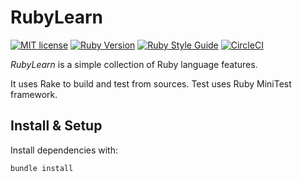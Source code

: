 # RubyLearn

[![MIT license](http://img.shields.io/badge/license-MIT-brightgreen.svg)](http://opensource.org/licenses/MIT)
[![Ruby Version](https://img.shields.io/badge/Ruby_Version-3.0.1-red)](https://www.ruby-lang.org/en/downloads/releases/)
[![Ruby Style Guide](https://img.shields.io/badge/code_style-rubocop-brightgreen.svg)](https://github.com/rubocop-hq/rubocop)
[![CircleCI](https://circleci.com/gh/guildenstern70/RubyLearn/tree/master.svg?style=svg)](https://circleci.com/gh/guildenstern70/RubyLearn/tree/master)

*RubyLearn* is a simple collection of Ruby language features.

It uses Rake to build and test from sources. Test uses Ruby MiniTest framework.

## Install & Setup

Install dependencies with:

    bundle install


